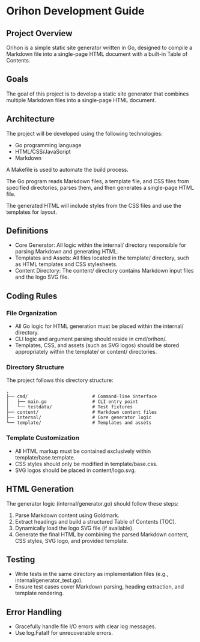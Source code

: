 # Orihon Development Guide

## Project Overview

Orihon is a simple static site generator written in Go, designed to compile a Markdown file into a single-page HTML document with a built-in Table of Contents.

## Goals

The goal of this project is to develop a static site generator that combines multiple Markdown files into a single-page HTML document.

## Architecture

The project will be developed using the following technologies:

- Go programming language
- HTML/CSS/JavaScript
- Markdown

A Makefile is used to automate the build process.

The Go program reads Markdown files, a template file, and CSS files from specified directories, parses them, and then generates a single-page HTML file.

The generated HTML will include styles from the CSS files and use the templates for layout.

## Definitions

- Core Generator: All logic within the internal/ directory responsible for parsing Markdown and generating HTML.
- Templates and Assets: All files located in the template/ directory, such as HTML templates and CSS stylesheets.
- Content Directory: The content/ directory contains Markdown input files and the logo SVG file.

## Coding Rules

### File Organization

- All Go logic for HTML generation must be placed within the internal/ directory.
- CLI logic and argument parsing should reside in cmd/orihon/.
- Templates, CSS, and assets (such as SVG logos) should be stored appropriately within the template/ or content/ directories.

### Directory Structure

The project follows this directory structure:

```
.
├── cmd/                        # Command-line interface
│   ├── main.go                 # CLI entry point
│   └── testdata/               # Test fixtures
├── content/                    # Markdown content files
├── internal/                   # Core generator logic
└── template/                   # Templates and assets
```

### Template Customization

- All HTML markup must be contained exclusively within template/base.template.
- CSS styles should only be modified in template/base.css.
- SVG logos should be placed in content/logo.svg.

## HTML Generation

The generator logic (internal/generator.go) should follow these steps:

1. Parse Markdown content using Goldmark.
2. Extract headings and build a structured Table of Contents (TOC).
3. Dynamically load the logo SVG file (if available).
4. Generate the final HTML by combining the parsed Markdown content, CSS styles, SVG logo, and provided template.

## Testing

- Write tests in the same directory as implementation files (e.g., internal/generator_test.go).
- Ensure test cases cover Markdown parsing, heading extraction, and template rendering.

## Error Handling

- Gracefully handle file I/O errors with clear log messages.
- Use log.Fatalf for unrecoverable errors.
